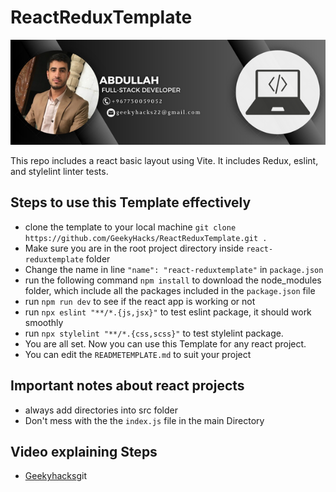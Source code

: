 # ReactReduxTemplate

<div align="center">
  <img src="./src/assets/welcometomyGIthub.png"  alt="GEEKY HACKS">
  <br>

</div>

This repo includes a react basic layout using Vite. It includes Redux, eslint, and stylelint linter tests.

## Steps to use this Template effectively

- clone the template to your local machine `git clone https://github.com/GeekyHacks/ReactReduxTemplate.git .`
- Make sure you are in the root project directory inside `react-reduxtemplate` folder
- Change the name in line `"name": "react-reduxtemplate"` in `package.json`
- run the following command `npm install` to download the node_modules folder, which include all the packages included in the `package.json` file
- run `npm run dev` to see if the react app is working or not
- run `npx eslint "**/*.{js,jsx}"` to test eslint package, it should work smoothly
- run `npx stylelint "**/*.{css,scss}"` to test stylelint package.
- You are all set. Now you can use this Template for any react project.
- You can edit the `READMETEMPLATE.md` to suit your project

## Important notes about react projects

- always add directories into src folder
- Don't mess with the the `index.js` file in the main Directory

## Video explaining Steps

- [Geekyhacks](https://youtu.be/7Dpe_IZ06-I)git
